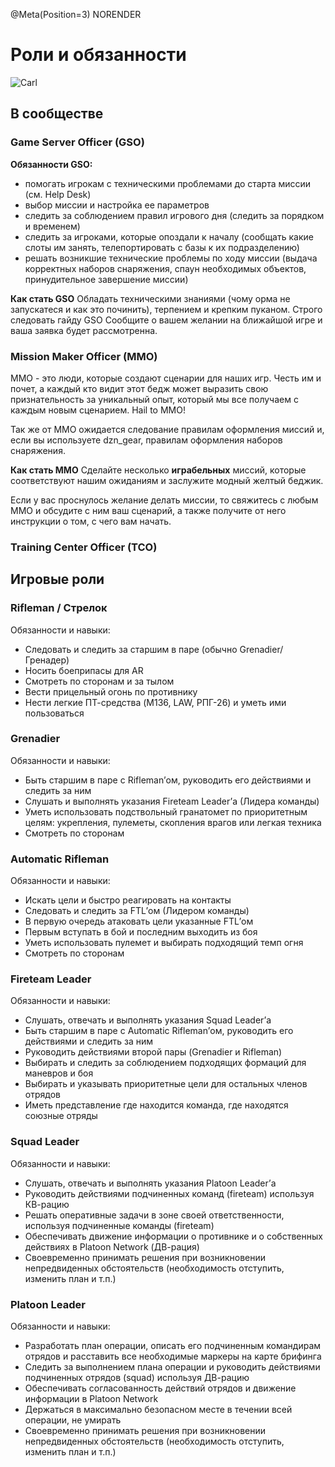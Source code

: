 @Meta(Position=3) NORENDER

# Роли и обязанности

<img src="/docs/src/media/Carl.png" alt="Carl" />

## В сообществе

### Game Server Officer (GSO)

**Обязанности GSO:**

- помогать игрокам с техническими проблемами до старта миссии (см. Help Desk)
- выбор миссии и настройка ее параметров
- следить за соблюдением правил игрового дня (следить за порядком и временем)
- следить за игроками, которые опоздали к началу (сообщать какие слоты им занять, телепортировать с базы к их подразделению)
- решать возникшие технические проблемы по ходу миссии (выдача корректных наборов снаряжения, спаун необходимых объектов, принудительное завершение миссии)

**Как стать GSO**
Обладать техническими знаниями (чому орма не запускатеся и как это починить), терпением и крепким пуканом. Строго следовать гайду GSO
Сообщите о вашем желании на ближайшой игре и ваша заявка будет рассмотренна.

### Mission Maker Officer (MMO)

MMO - это люди, которые создают сценарии для наших игр. Честь им и почет, а каждый кто видит этот бедж может выразить свою признательность за уникальный опыт, который мы все получаем с каждым новым сценарием. Hail to MMO!

Так же от MMO ожидается следование правилам оформления миссий и, если вы используете dzn_gear, правилам оформления наборов снаряжения.

**Как стать MMO**
Сделайте несколько **играбельных** миссий, которые соответствуют нашим ожиданиям и заслужите модный желтый беджик.

Если у вас проснулось желание делать миссии, то свяжитесь с любым MMO и обсудите с ним ваш сценарий, а также получите от него инструкции о том, с чего вам начать.

### Training Center Officer (TCO)

## Игровые роли

### Rifleman / Стрелок

Обязанности и навыки:

- Следовать и следить за старшим в паре (обычно Grenadier/Гренадер)
- Носить боеприпасы для AR
- Смотреть по сторонам и за тылом
- Вести прицельный огонь по противнику
- Нести легкие ПТ-средства (M136, LAW, РПГ-26) и уметь ими пользоваться

### Grenadier

Обязанности и навыки:

- Быть старшим в паре с Rifleman’ом, руководить его действиями и следить за ним
- Слушать и выполнять указания Fireteam Leader’а (Лидера команды)
- Уметь использовать подствольный гранатомет по приоритетным целям: укрепления, пулеметы, скопления врагов или легкая техника
- Смотреть по сторонам

### Automatic Rifleman

Обязанности и навыки:

- Искать цели и быстро реагировать на контакты
- Следовать и следить за FTL’ом (Лидером команды)
- В первую очередь атаковать цели указанные FTL’ом
- Первым вступать в бой и последним выходить из боя
- Уметь использовать пулемет и выбирать подходящий темп огня
- Смотреть по сторонам

### Fireteam Leader

Обязанности и навыки:

- Слушать, отвечать и выполнять указания Squad Leader’а
- Быть старшим в паре с Automatic Rifleman’ом, руководить его действиями и следить за ним
- Руководить действиями второй пары (Grenadier и Rifleman)
- Выбирать и следить за соблюдением подходящих формаций для маневров и боя
- Выбирать и указывать приоритетные цели для остальных членов отрядов
- Иметь представление где находится команда, где находятся союзные отряды

### Squad Leader

Обязанности и навыки:

- Слушать, отвечать и выполнять указания Platoon Leader’а
- Руководить действиями подчиненных команд (fireteam) используя КВ-рацию
- Решать оперативные задачи в зоне своей ответственности, используя подчиненные команды (fireteam)
- Обеспечивать движение информации о противнике и о собственных действиях в Platoon Network (ДВ-рация)
- Своевременно принимать решения при возникновении непредвиденных обстоятельств (необходимость отступить, изменить план и т.п.)

### Platoon Leader

Обязанности и навыки:

- Разработать план операции, описать его подчиненным командирам отрядов и расставить все необходимые маркеры на карте брифинга
- Следить за выполнением плана операции и руководить действиями подчиненных отрядов (squad) используя ДВ-рацию
- Обеспечивать согласованность действий отрядов и движение информации в Platoon Network
- Держаться в максимально безопасном месте в течении всей операции, не умирать
- Своевременно принимать решения при возникновении непредвиденных обстоятельств (необходимость отступить, изменить план и т.п.)
